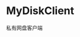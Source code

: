 <!--
 * @Author: 肖博雅
 * @Date: 2020-06-19 16:00:35
 * @LastEditTime: 2020-06-19 16:03:43
 * @LastEditors: Please set LastEditors
 * @Description: In User Settings Edit
 * @FilePath: /MyDiskClient/README.md
-->

# MyDiskClient

私有网盘客户端
